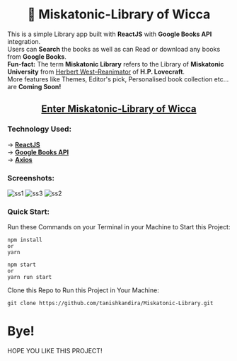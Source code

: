 <h1 align="center"> 📖 Miskatonic-Library of Wicca </h1>

This is a simple Library app built with **ReactJS** with **Google Books API** integration.
<br>
Users can **Search** the books as well as can Read or download any books from **Google Books**.
<br>
**Fun-fact:** The term **Miskatonic Library** refers to the Library of **Miskatonic University** from [Herbert West–Reanimator](https://en.wikipedia.org/wiki/Herbert_West%E2%80%93Reanimator) of **H.P. Lovecraft**.
<br>
More features like Themes, Editor's pick, Personalised book collection etc... are **Coming Soon!**
<h2 align="center"><a href="https://miskatonic-library.netlify.app/ target="_blank">Enter Miskatonic-Library of Wicca</a></h2>

### Technology Used:
-> [**ReactJS**](https://react.dev/)
<br>
-> [**Google Books API**](https://developers.google.com/books/docs/v1/using)
<br>
-> [**Axios**](https://www.npmjs.com/package/axios)

### Screenshots:
![ss1](https://github.com/tanishkandira/Miskatonic-Library/assets/76102402/2c0db581-f191-407f-891f-d12153edd28f)
![ss3](https://github.com/tanishkandira/Miskatonic-Library/assets/76102402/fd59a8d1-3985-45b7-b867-3ed13816aea7)
![ss2](https://github.com/tanishkandira/Miskatonic-Library/assets/76102402/b4c9a46e-8d17-4bcf-bdfb-7792d7a181ed)

### Quick Start:
Run these Commands on your Terminal in your Machine to Start this Project:

```
npm install
or
yarn
```
```
npm start
or
yarn run start
```
Clone this Repo to Run this Project in Your Machine:

```
git clone https://github.com/tanishkandira/Miskatonic-Library.git
```
# Bye!
HOPE YOU LIKE THIS PROJECT!
